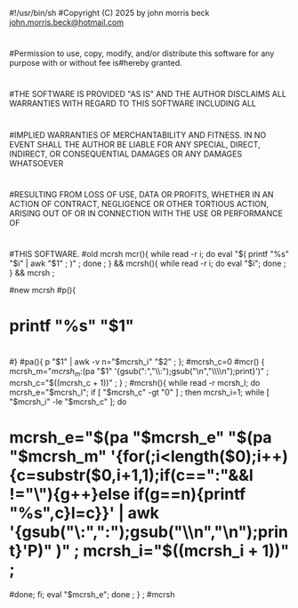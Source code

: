 #!/usr/bin/sh
#Copyright (C) 2025 by john morris beck <john.morris.beck@hotmail.com>
#
#Permission to use, copy, modify, and/or distribute this software for any purpose with or without fee is#hereby granted.
#
#THE SOFTWARE IS PROVIDED "AS IS" AND THE AUTHOR DISCLAIMS ALL WARRANTIES WITH REGARD TO THIS SOFTWARE INCLUDING ALL
#
#IMPLIED WARRANTIES OF MERCHANTABILITY AND FITNESS. IN NO EVENT SHALL THE AUTHOR BE LIABLE FOR ANY SPECIAL, DIRECT, INDIRECT, OR CONSEQUENTIAL DAMAGES OR ANY DAMAGES WHATSOEVER
#
#RESULTING FROM LOSS OF USE, DATA OR PROFITS, WHETHER IN AN ACTION OF CONTRACT, NEGLIGENCE OR OTHER TORTIOUS ACTION, ARISING OUT OF OR IN CONNECTION WITH THE USE OR PERFORMANCE OF
#
#THIS SOFTWARE.
#old mcrsh
mcr(){ while read -r i; do eval "$( printf "%s" "$i" | awk "$1" ; )" ; done ; } &&
mcrsh(){ while read -r i; do eval "$i"; done ; } &&
mcrsh ; 

#new mcrsh
#p(){
#
#    printf "%s" "$1"
#    
#}
#pa(){ p "$1" | awk -v n="$mcrsh_i" "$2" ; };
#mcrsh_c=0
#mcr() { mcrsh_m="$mcrsh_m:$(pa "$1" '{gsub(":","\\:");gsub("\n","\\\\n");print}')" ; mcrsh_c="$((mcrsh_c + 1))" ; } ;
#mcrsh(){ while read -r mcrsh_l; do mcrsh_e="$mcrsh_l"; if [ "$mcrsh_c" -gt "0" ] ; then mcrsh_i=1; while [ "$mcrsh_i" -le "$mcrsh_c" ]; do 
#								      mcrsh_e="$(pa "$mcrsh_e" "$(pa "$mcrsh_m" '{for(;i<length($0);i++){c=substr($0,i+1,1);if(c==":"&&l !="\\"){g++}else if(g==n){printf "%s",c}l=c}}' | awk '{gsub("\\:",":");gsub("\\\\n","\n");print}'P)" )" ; mcrsh_i="$((mcrsh_i + 1))" ; 
#done; fi; eval "$mcrsh_e"; done ; } ;
#mcrsh 
